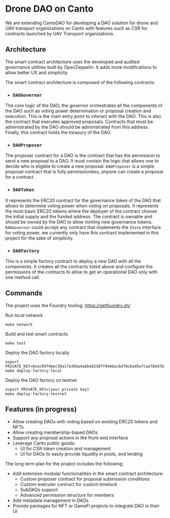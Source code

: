 # Drone DAO on Canto

We are extending CantoDAO for developing a DAO solution for drone and UAV transport organizations on Canto with features such as CSR for contracts launched by UAV Transport organizations.


## Architecture

The smart contract architecture uses the developed and audited governance utilities built by OpenZeppelin. It adds more modifications to allow better UX and simplicity.

The smart contract architecture is composed of the following contracts:

- ### `DAOGovernor`

The core logic of the DAO, the governor orchestrates all the components of the DAO such as voting power determination or proposal creation and execution. This is the main entry point to interact with the DAO.
This is also the contract that executes approved proposals. Contracts that must be administrated by the DAO should be administrated from this address. Finally, this contract holds the treasury of the DAO.

- ### `DAOProposer`

The proposer contract for a DAO is the contract that has the permission to send a new proposal to a DAO. It must contain the logic that allows one to decide who is eligible to create a new proposal.
`DAOProposer` is a simple proposal contract that is fully permissionless, anyone can create a proposal for a contract.

- ### `DAOToken`

It represents the ERC20 contract for the governance token of the DAO that allows to determine voting power when voting on proposals.
It represents the most basic ERC20 tokens where the deployer of the contract choose the initial supply and the funded address. The contract is ownable and should be owned by the DAO to allow minting new governance tokens.
`DAOGovernor` could accept any contract that implements the `IVote` interface for voting power, we currently only have this contract implemented in this project for the sake of simplicity.

- ### `DAOFactory`

This is a simple factory contract to deploy a new DAO with all the components. It creates all the contracts listed above and configure the permissions of the contracts to allow to get an operational DAO only with one method call.


## Commands

The project uses the Foundry tooling: https://getfoundry.sh/

Run local network

```
make network
```

Build and test smart contracts

```
make test
```

Deploy the DAO factory locally

```
export PRIVATE_KEY=0xac0974bec39a17e36ba4a6b4d238ff944bacb478cbed5efcae784d7bf4f2ff80
make deploy-factory-local
```

Deploy the DAO factory on testnet

```
export PRIVATE_KEY=[your private key]
make deploy-factory-testnet
```

## Features (in progress)

- Allow creating DAOs with voting based on existing ERC20 tokens and NFTs
- Allow creating membership-based DAOs
- Support any proposal actions in the front-end interface
- Leverage Canto public goods:
  - UI for CSR token creation and management
  - UI for DAOs to easily provide liquidity in pools, and lending

The long term plan for the project includes the following:

- Add extensive modular functionalities in the smart contract architecture:
  - Custom proposer contract for proposal submission conditions
  - Custom executer contract for custom timelock
  - SubDAOs support
  - Advanced permission structure for members
- Add metadata management in DAOs
- Provide packages for NFT or GameFi projects to integrate DAO in their UI
